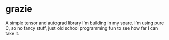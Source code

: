 # grazie
A simple tensor and autograd library I'm building in my spare. I'm using pure C, so no fancy stuff, just old school programming fun to see how far I can take it.
